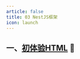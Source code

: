 ```yaml
---
article: false
title: 03 NestJS框架
icon: launch
---
```

## 一、[初体验HTML](/web/html/html01) :clown_face:

